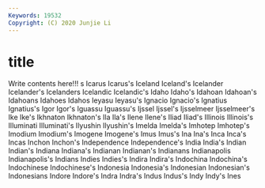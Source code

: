 ```yaml
---
Keywords: 19532
Copyright: (C) 2020 Junjie Li
---
```


# title

Write contents here!!!
s 
Icarus 
Icarus's 
Iceland 
Iceland's
Icelander 
Icelander's 
Icelanders 
Icelandic 
Icelandic's 
Idaho 
Idaho's 
Idahoan 
Idahoan's 
Idahoans
Idahoes 
Idahos 
Ieyasu 
Ieyasu's 
Ignacio 
Ignacio's 
Ignatius 
Ignatius's 
Igor 
Igor's
Iguassu 
Iguassu's 
Ijssel 
Ijssel's 
Ijsselmeer 
Ijsselmeer's 
Ike 
Ike's 
Ikhnaton 
Ikhnaton's
Ila 
Ila's 
Ilene 
Ilene's 
Iliad 
Iliad's 
Illinois 
Illinois's 
Illuminati 
Illuminati's
Ilyushin 
Ilyushin's 
Imelda 
Imelda's 
Imhotep 
Imhotep's 
Imodium 
Imodium's 
Imogene 
Imogene's
Imus 
Imus's 
Ina 
Ina's 
Inca 
Inca's 
Incas 
Inchon 
Inchon's 
Independence
Independence's 
India 
India's 
Indian 
Indian's 
Indiana 
Indiana's 
Indianan 
Indianan's 
Indianans
Indianapolis 
Indianapolis's 
Indians 
Indies 
Indies's 
Indira 
Indira's 
Indochina 
Indochina's 
Indochinese
Indochinese's 
Indonesia 
Indonesia's 
Indonesian 
Indonesian's 
Indonesians 
Indore 
Indore's 
Indra 
Indra's
Indus 
Indus's 
Indy 
Indy's 
Ines 
